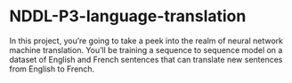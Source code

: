 # NDDL-P3-language-translation

In this project, you’re going to take a peek into the realm of neural network machine translation. You’ll be training a sequence to sequence model on a dataset of English and French sentences that can translate new sentences from English to French.
